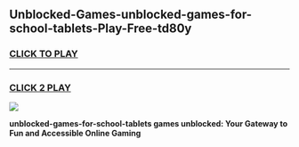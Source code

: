 
## Unblocked-Games-unblocked-games-for-school-tablets-Play-Free-td80y
<h3>
<a href="https://premium76.site?title=unblocked-games-for-school-tablets&ref=23A">CLICK TO PLAY</a></h3>
<hr>

<h3>
<a href="https://premium76.site?title=unblocked-games-for-school-tablets&ref=23A">CLICK 2 PLAY</a>
  
</h3>

<a href="https://premium76.site?title=unblocked-games-for-school-tablets&ref=23A"><img src="https://clearcache.store/games.png"></a>


**unblocked-games-for-school-tablets games unblocked: Your Gateway to Fun and Accessible Online Gaming**

